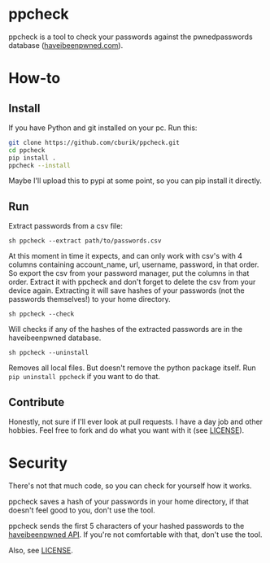 # ppcheck
ppcheck is a tool to check your passwords against the pwnedpasswords database ([haveibeenpwned.com](https://haveibeenpwned.com/)).

# How-to

## Install
If you have Python and git installed on your pc. Run this:

```sh
git clone https://github.com/cburik/ppcheck.git
cd ppcheck
pip install .
ppcheck --install
```

Maybe I'll upload this to pypi at some point, so you can pip install it directly.

## Run
Extract passwords from a csv file:

``sh
ppcheck --extract path/to/passwords.csv
``

At this moment in time it expects, and can only work with csv's with 4 columns containing account_name, url, username, password, in that order. So export the csv from your password manager, put the columns in that order. Extract it with ppcheck and don't forget to delete the csv from your device again. 
Extracting it will save hashes of your passwords (not the passwords themselves!) to your home directory. 

``sh
ppcheck --check
``

Will checks if any of the hashes of the extracted passwords are in the haveibeenpwned database. 

``sh
ppcheck --uninstall
``

Removes all local files. But doesn't remove the python package itself. Run `pip uninstall ppcheck` if you want to do that.

## Contribute
Honestly, not sure if I'll ever look at pull requests. I have a day job and other hobbies. Feel free to fork and do what you want with it (see [LICENSE](https://github.com/cburik/ppcheck/blob/main/LICENSE)).

# Security
There's not that much code, so you can check for yourself how it works. 

ppcheck saves a hash of your passwords in your home directory, if that doesn't feel good to you, don't use the tool.

ppcheck sends the first 5 characters of your hashed passwords to the [haveibeenpwned API](https://haveibeenpwned.com/API/v2). If you're not comfortable with that, don't use the tool.

Also, see [LICENSE](https://github.com/cburik/ppcheck/blob/main/LICENSE).
